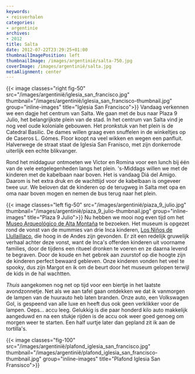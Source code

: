 ```yaml
---
keywords:
- reisverhalen
categories:
- argentinie
archives:
- 2012
title: Salta
date: 2012-07-22T23:29:25+01:00
thumbnailImagePosition: left
thumbnailImage: /images/argentinië/salta-750.jpg
coverImage: /images/argentinië/salta.jpg
metaAlignment: center
---
```


{{< image classes="right fig-50" src="/images/argentinië/iglesia_san_francisco.jpg" thumbnail="/images/argentinië/iglesia_san_francisco-thumbnail.jpg" group="inline-images" title="Iglesia San Francisco">}}
Vandaag verkennen we een dagje het centrum van Salta. We gaan met de bus naar
Plaza 9 Julio, het belangrijkste plein van de stad. In het centrum van Salta
vind je nog veel oude koloniale gebouwen. Het pronkstuk van het plein is de
Catedral Basilic. De dames willen graag even snuffelen in de winkeltjes op de
Caseros L.  Gómes. Floor koopt na veel wikken en wegen een panfluit. Halverwege
de straat staat de Iglesia San Franisco, met zijn donkerrode uiterlijk een
echte blikvanger.

Rond het middaguur ontmoeten we Victor en Romina voor een lunch bij één van de
vele eetgelegenheden langs het plein. 's-Middags willen we met de kinderen met
de kabelbaan naar boven. Het is vandaag <span class="term" title="Dag van de
Vriend">Diá del Amigo</span>. Daarom is het extra druk en de wachttijd voor de
kabelbaan is ongeveer twee uur. We beloven dat de kinderen op de terugweg in
Salta met opa en oma naar boven mogen en nemen de bus terug naar het plein.

{{< image classes="left fig-50" src="/images/argentinië/piaza_9_julio.jpg" thumbnail="/images/argentinië/piaza_9_julio-thumbnail.jpg" group="inline-images" title="Plaza 9 Julio">}}
Nu hebben we mooi nog even tijd om het <a
href="http://maam.culturasalta.gov.ar/index.php?lang=english"
target="_blank">Museo Arqueológico de Alta Montaña</a> te bezoeken. Het museum
is opgezet rond de vonst van de mummies van drie Inca kinderen, <a
href="//www.youtube.com/watch?v=qvCGSrPFOE4" target="_blank">Los Niños de
Llullaillaco</a>, die <span class="term" title="op 6730 meter">hoog</span> in
de Andes zijn gevonden. Er zit een redelijk gruwelijk verhaal achter deze
vonst, want de Inca's offerden kinderen uit voorname families, door de tijdens
een ritueel dronken te voeren en ze daarna levend te begraven. Door de koude en
het gebrek aan zuurstof op die hoogte zijn de kinderen perfect bewaard
gebleven. Onze kinderen vonden het veel te spooky, dus zijn Margot en ik om de
beurt door het museum gelopen terwijl de kids in de hal wachtten.

<i>Thuis</i> aangekomen nog net op tijd voor een biertje in het laatste
avondzonnetje. Net als we aan tafel gaan ontdekken we dat ik vanmorgen de
lampen van de huurauto heb laten branden. Onze auto, een Volkswagen <span
class="term" title="préhistorisch model Polo">Gol</span>, is gespeend van alle
luxe en heeft dus ook geen verklikker voor de lampen. Oeps... accu leeg.
Gelukkig is die paar honderd kilo auto makkelijk aangeduwd en na een stukje
rijden is de accu ook weer goed genoeg om morgen weer te starten. Een half
uurtje later dan gepland zit ik aan de tortilla's.

{{< image classes="fig-100" src="/images/argentinië/plafond_iglesia_san_francisco.jpg" thumbnail="/images/argentinië/plafond_iglesia_san_francisco-thumbnail.jpg" group="inline-images" title="Plafond Iglesia San Fransisco">}}
